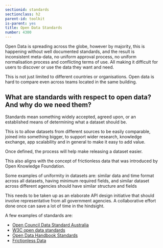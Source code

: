 ```yaml
---
sectionid: standards
sectionclass: h2
parent-id: toolkit
is-parent: yes
title: Open Data Standards
number: 4300
---
```


Open Data is spreading across the globe, however by majority, this is happening without well documented standards, and the result is inconsistent meta-data, no uniform approval process, no uniform normalisation process and conflicting terms of use. All making it difficult for users to discover or use the data they want and need.

This is not just limited to different countries or organisations. Open data is hard to compare even across teams located in the same building.

## What are standards with respect to open data? And why do we need them?

Standards mean something widely accepted, agreed upon, or an established means of determining what a dataset should be.

This is to allow datasets from different sources to be easily comparable, joined into something bigger, to support wider research, knowledge exchange, app scalability and in general to make it easy to add value.

Once defined, the process will help make releasing a dataset easier.

This also aligns with the concept of frictionless data that was introduced by Open Knowledge Foundation.

Some examples of uniformity in datasets are: similar data and time format across all datasets, having minimum required fields, and similar dataset across different agencies should have similar structure and fields

This needs to be taken up as an elaborate API design initiative that should involve representative from all government agencies. A collaborative effort done once can save a lot of time in the hindsight.

A few examples of standards are:
- [Open Council Data Standard Australia](standards.opencouncildata.org)
- [W3C open data standards](https://www.w3.org/TR/dwbp)
- [Open Data Handbook Standards](opendatahandbook.org/resources/#standards)
- [Frictionless Data](https://okfn.org/projects/frictionless-data)
